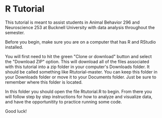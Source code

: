 # R Tutorial
This tutorial is meant to assist students in Animal Behavior 296 and Neuroscience 253 at Bucknell University with data analysis throughout the semester.

Before you begin, make sure you are on a computer that has R and RStudio installed.

You will first need to hit the green "Clone or download" button and select the "Download ZIP" option. This will download all of the files associated with this tutorial into a zip folder in your computer's Downloads folder. It should be called something like Rtutorial-master. You can keep this folder in your Downloads folder or move it to your Documents folder. Just be sure to remember where this folder is located.

In this folder you should open the file Rtutorial.R to begin. From there you will follow step by step instructions for how to analyze and visualize data, and have the opportunitity to practice running some code.

Good luck!
